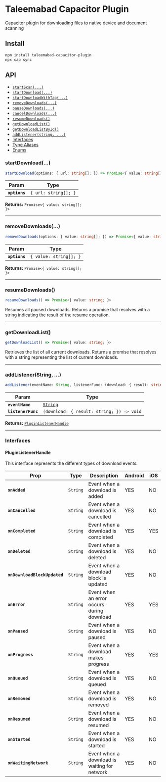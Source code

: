# Taleemabad Capacitor Plugin

Capacitor plugin for downloading files to native device and document scanning

## Install

```bash
npm install taleemabad-capacitor-plugin
npx cap sync
```

## API

<docgen-index>

- [`startScan(...)`](#startscan)
- [`startDownload(...)`](#startdownload)
- [`startDownloadWithTag(...)`](#startdownloadwithtag)
- [`removeDownloads(...)`](#removedownloads)
- [`pauseDownloads(...)`](#pausedownloads)
- [`cancelDownloads(...)`](#canceldownloads)
- [`resumeDownloads()`](#resumedownloads)
- [`getDownloadList()`](#getdownloadlist)
- [`getDownloadListById()`](#getdownloadlistbyid)
- [`addListener(string, ...)`](#addlistenerstring)
- [Interfaces](#interfaces)
- [Type Aliases](#type-aliases)
- [Enums](#enums)

</docgen-index>

<docgen-api>
<!--Update the source file JSDoc comments and rerun docgen to update the docs below-->

### startDownload(...)

```typescript
startDownload(options: { url: string[]; }) => Promise<{ value: string[]; }>
```

| Param         | Type                            |
| ------------- | ------------------------------- |
| **`options`** | <code>{ url: string[]; }</code> |

**Returns:** <code>Promise&lt;{ value: string[]; }&gt;</code>

---

### removeDownloads(...)

```typescript
removeDownloads(options: { value: string[]; }) => Promise<{ value: string[]; }>
```

| Param         | Type                              |
| ------------- | --------------------------------- |
| **`options`** | <code>{ value: string[]; }</code> |

**Returns:** <code>Promise&lt;{ value: string[]; }&gt;</code>

---

### resumeDownloads()

```typescript
resumeDownloads() => Promise<{ value: string; }>
```

Resumes all paused downloads. Returns a promise that resolves with a string indicating the result of the resume operation.

---

### getDownloadList()

```typescript
getDownloadList() => Promise<{ value: string; }>
```

Retrieves the list of all current downloads. Returns a promise that resolves with a string representing the list of current downloads.

---

### addListener(String, ...)

```typescript
addListener(eventName: String, listenerFunc: (download: { result: string; }) => void) => PluginListenerHandle
```

| Param              | Type                                                    |
| ------------------ | ------------------------------------------------------- |
| **`eventName`**    | <code><a href="#string">String</a></code>               |
| **`listenerFunc`** | <code>(download: { result: string; }) =&gt; void</code> |

**Returns:** <code><a href="#pluginlistenerhandle">PluginListenerHandle</a></code>

---

### Interfaces

#### PluginListenerHandle

This interface represents the different types of download events.

| Prop                         | Type                | Description                                  | Android | iOS |
| ---------------------------- | ------------------- | -------------------------------------------- | ------- | --- |
| **`onAdded`**                | <code>String</code> | Event when a download is added               | YES     | NO  |
| **`onCancelled`**            | <code>String</code> | Event when a download is cancelled           | YES     | NO  |
| **`onCompleted`**            | <code>String</code> | Event when a download is completed           | YES     | YES |
| **`onDeleted`**              | <code>String</code> | Event when a download is deleted             | YES     | NO  |
| **`onDownloadBlockUpdated`** | <code>String</code> | Event when a download block is updated       | YES     | NO  |
| **`onError`**                | <code>String</code> | Event when an error occurs during download   | YES     | YES |
| **`onPaused`**               | <code>String</code> | Event when a download is paused              | YES     | NO  |
| **`onProgress`**             | <code>String</code> | Event when a download makes progress         | YES     | YES |
| **`onQueued`**               | <code>String</code> | Event when a download is queued              | YES     | NO  |
| **`onRemoved`**              | <code>String</code> | Event when a download is removed             | YES     | NO  |
| **`onResumed`**              | <code>String</code> | Event when a download is resumed             | YES     | NO  |
| **`onStarted`**              | <code>String</code> | Event when a download is started             | YES     | NO  |
| **`onWaitingNetwork`**       | <code>String</code> | Event when a download is waiting for network | YES     | NO  |
